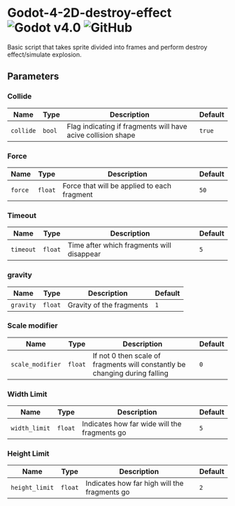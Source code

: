 # Godot-4-2D-destroy-effect ![Godot v4.0](https://img.shields.io/badge/Godot-v4.1-%23478cbf) ![GitHub](https://img.shields.io/github/license/Jummit/godot-destruction-plugin)

Basic script that takes sprite divided into frames and perform destroy effect/simulate explosion.

## Parameters

### Collide

| Name | Type | Description | Default |
| --- | --- | --- | --- |
| `collide` | `bool` | Flag indicating if fragments will have acive collision shape | `true` |

### Force

| Name | Type | Description | Default |
| --- | --- | --- | --- |
| `force` | `float` | Force that will be applied to each fragment | `50` |

### Timeout

| Name | Type | Description | Default |
| --- | --- | --- | --- |
| `timeout` | `float` | Time after which fragments will disappear | `5` |

### gravity

| Name | Type | Description | Default |
| --- | --- | --- | --- |
| `gravity` | `float` | Gravity of the fragments | `1` |

### Scale modifier

| Name | Type | Description | Default |
| --- | --- | --- | --- |
| `scale_modifier` | `float` | If not 0 then scale of fragments will constantly be changing during falling | `0` |

### Width Limit

| Name | Type | Description | Default |
| --- | --- | --- | --- |
| `width_limit` | `float` | Indicates how far wide will the fragments go | `5` |

### Height Limit

| Name | Type | Description | Default |
| --- | --- | --- | --- |
| `height_limit` | `float` | Indicates how far high will the fragments go | `2` |
